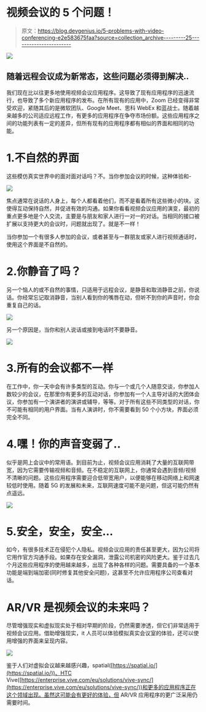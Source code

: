 # 视频会议的 5 个问题！

> 原文：<https://blog.devgenius.io/5-problems-with-video-conferencing-e2e583675faa?source=collection_archive---------25----------------------->

![](img/db27d1ef28330498ff438813d5756d3a.png)

## 随着远程会议成为新常态，这些问题必须得到解决..

我们现在比以往更多地使用视频会议应用程序。这导致了现有应用程序的迅速流行，也导致了多个新应用程序的发布。在所有现有的应用中，Zoom 已经变得非常受欢迎，紧随其后的是微软团队、Google Meet、思科 WebEx 和蓝战士。随着越来越多的公司适应远程工作，有更多的应用程序在争夺市场份额。这些应用程序之间的功能列表有一定的差异，但所有现有的应用程序都有相似的界面和相同的功能。

# 1.不自然的界面

这些模仿真实世界中的面对面对话吗？不。当你参加会议的时候，这种体验和-

![](img/8ba62f6842e2b7358f7f89a53a72fa39.png)

焦点通常在说话的人身上，每个人都看着他们，而不是看着所有这些微小的块。这使得互动保持自然，并促进有效的沟通。如果你看看视频会议应用的演变，最初的重点更多地是个人交流，主要是与朋友和家人进行一对一的对话。当相同的接口被扩展以支持更大的会议时，问题就出现了。就是不一样！

当你参加一个有很多人参加的会议，或者甚至与一群朋友或家人进行视频通话时，使用这个界面是不自然的。

# 2.你静音了吗？

另一个恼人的或不自然的事情，只适用于远程会议，是静音和取消静音之前，你说话。你经常忘记取消静音，当别人看到你的嘴唇在动，但听不到你的声音时，你会重复自己的话。

![](img/d4fb12fbc38aea851d10a00d85200181.png)

另一个原因是，当你和别人说话或接到电话时不要静音。

![](img/1a13a59c2bcd99d301f8edc1ad4e1cb7.png)

# 3.所有的会议都不一样

在工作中，你一天中会有许多类型的互动。你与一个或几个人随意交谈，你参加人数较少的会议，在那里你有更多的互动对话，你参加有一个人主导对话的大团体会议，你参加有一个演讲者的演讲或辅导，等等。对于所有这些不同类型的对话，你不可能有相同的用户界面。当有人演讲时，你不需要看到 50 个小方块，界面必须完全不同。

# 4.嘿！你的声音变弱了..

似乎是网上会议中的常用语。到目前为止，视频会议应用消耗了大量的互联网带宽，因为它需要传输视频和音频。在不稳定的互联网上，你通常会遇到音频/视频不清晰的问题。这些应用程序需要迎合低带宽用户，以便能够在移动网络上和网速较低时使用。随着 5G 的发展和未来，互联网速度可能不是问题，但这可能仍然有点遥远。

![](img/be578cff5e741915ad048ebf197394e5.png)

# 5.安全，安全，安全…

如今，有很多技术正在侵犯个人隐私。视频会议应用的责任甚至更大，因为公司将它用作官方沟通手段。如果存在安全漏洞，泄露公司机密的风险更大。鉴于过去几个月这些应用程序的使用越来越多，出现了各种各样的问题。需要具备的一个基本功能是端到端加密(同时修复其他安全问题)，这甚至不允许应用程序公司查看对话。

# AR/VR 是视频会议的未来吗？

尽管增强现实和虚拟现实处于相对早期的阶段，仍然需要渗透，但它们非常适用于视频会议应用。借助增强现实，it 人员可以体验模拟真实会议室的体验，还可以使用增强的界面来呈现内容。

![](img/87d6aed7d02f1be3f4984a0b840c3aad.png)

鉴于人们对虚拟会议越来越感兴趣，spatial([https://spatial.io/](https://spatial.io/))、HTC Vive([https://enterprise.vive.com/eu/solutions/vive-sync/](https://enterprise.vive.com/eu/solutions/vive-sync/))和更多的应用程序正在这个领域出现。虽然这可能会有更好的体验，但 AR/VR 应用程序的更广泛采用仍需要时间。